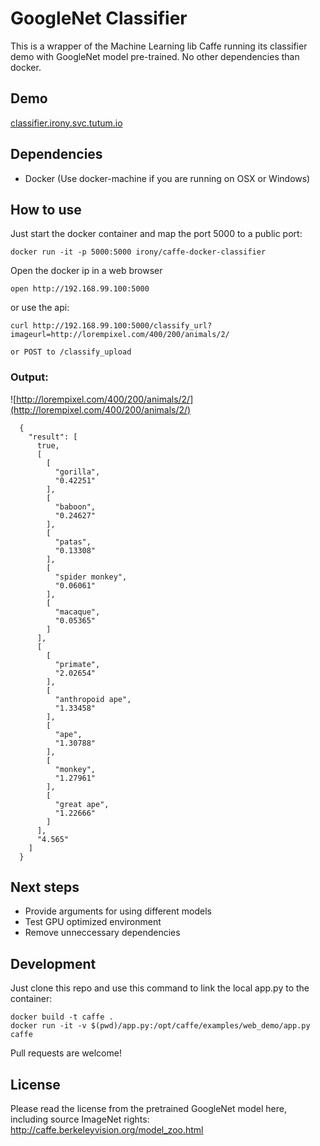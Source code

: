 GoogleNet Classifier
=======================

This is a wrapper of the Machine Learning lib Caffe running its classifier demo with GoogleNet model pre-trained. No other dependencies than docker.

## Demo

[classifier.irony.svc.tutum.io](http://classifier.irony.svc.tutum.io:5000)


## Dependencies

 - Docker (Use docker-machine if you are running on OSX or Windows)

## How to use

Just start the docker container and map the port 5000 to a public port:

    docker run -it -p 5000:5000 irony/caffe-docker-classifier

Open the docker ip in a web browser

    open http://192.168.99.100:5000

or use the api:

    curl http://192.168.99.100:5000/classify_url?imageurl=http://lorempixel.com/400/200/animals/2/

    or POST to /classify_upload

### Output:

  ![http://lorempixel.com/400/200/animals/2/](http://lorempixel.com/400/200/animals/2/)


      {
        "result": [
          true,
          [
            [
              "gorilla",
              "0.42251"
            ],
            [
              "baboon",
              "0.24627"
            ],
            [
              "patas",
              "0.13308"
            ],
            [
              "spider monkey",
              "0.06061"
            ],
            [
              "macaque",
              "0.05365"
            ]
          ],
          [
            [
              "primate",
              "2.02654"
            ],
            [
              "anthropoid ape",
              "1.33458"
            ],
            [
              "ape",
              "1.30788"
            ],
            [
              "monkey",
              "1.27961"
            ],
            [
              "great ape",
              "1.22666"
            ]
          ],
          "4.565"
        ]
      }


## Next steps

- Provide arguments for using different models
- Test GPU optimized environment
- Remove unneccessary dependencies

## Development

Just clone this repo and use this command to link the local app.py to the container:

    docker build -t caffe .
    docker run -it -v $(pwd)/app.py:/opt/caffe/examples/web_demo/app.py caffe

Pull requests are welcome!

## License

Please read the license from the pretrained GoogleNet model here, including source ImageNet rights:
http://caffe.berkeleyvision.org/model_zoo.html
